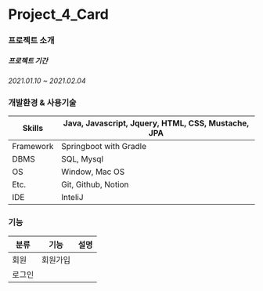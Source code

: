 # Project_4_Card

### 프로젝트 소개

##### 프로젝트 기간
*2021.01.10 ~ 2021.02.04*

### 개발환경 & 사용기술
  Skills | Java, Javascript, Jquery, HTML, CSS, Mustache, JPA|
 ----- | -----  |
 Framework | Springboot with Gradle|
  DBMS | SQL, Mysql |
  OS | Window, Mac OS |
  Etc. | Git, Github, Notion |
 IDE | InteliJ | 

### 기능

 분류 | 기능 | 설명 |
---|---|:---|
회원|회원가입| |
로그인| |



